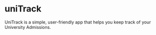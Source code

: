 # uniTrack
UniTrack is a simple, user-friendly app that helps you keep track of your University Admissions.
